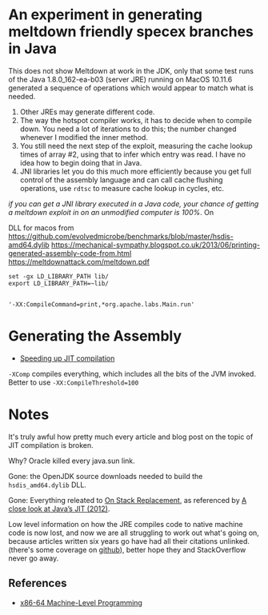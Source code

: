 # An experiment in generating meltdown friendly specex branches in Java

This does not show Meltdown at work in the JDK, only that some test runs of the Java 1.8.0_162-ea-b03 (server JRE)
running on MacOS 10.11.6 generated a sequence of operations which would appear to match what is needed.

1. Other JREs may generate different code.
1. The way the hotspot compiler works, it has to decide when to compile down.
You need a lot of iterations to do this; the number changed whenever I modified the inner method.
1. You still need the next step of the exploit, measuring the cache lookup times of array #2,
using that to infer which entry was read. I have no idea how to begin doing that in Java.
1. JNI libraries let you do this much more efficiently because you get full control of the assembly
language and can call cache flushing operations, use `rdtsc` to measure cache lookup in cycles, etc.

*if you can get a JNI library executed in a Java code, your chance of getting a meltdown exploit
in on an unmodified computer is 100%*. On 




DLL for macos from https://github.com/evolvedmicrobe/benchmarks/blob/master/hsdis-amd64.dylib
https://mechanical-sympathy.blogspot.co.uk/2013/06/printing-generated-assembly-code-from.html
https://meltdownattack.com/meltdown.pdf

```
set -gx LD_LIBRARY_PATH lib/
export LD_LIBRARY_PATH=~lib/


'-XX:CompileCommand=print,*org.apache.labs.Main.run' 
```

# Generating the Assembly

* [Speeding up JIT compilation](https://websphere4u.wordpress.com/2012/01/30/jit-compilation-of-java-code-wont-happen-before-10000-invocations-of-the-same-code-block/)

`-XComp` compiles everything, which includes all the bits of the JVM invoked.
Better to use `-XX:CompileThreshold=100`




# Notes

It's truly awful how pretty much every article and blog post on the topic of JIT compilation is broken.

Why? Oracle killed every java.sun link.

Gone: the OpenJDK source downloads needed to build the `hsdis_amd64.dylib` DLL.

Gone: Everything releated to [ On Stack Replacement](http://java.sun.com/developer/technicalArticles/Networking/HotSpot/onstack.html),
as referenced by [A close look at Java’s JIT (2012)](https://www.beyondjava.net/blog/a-close-look-at-javas-jit-dont-waste-your-time-on-local-optimizations/).

Low level information on how the JRE compiles code to native machine code is now lost, and now we are all struggling
to work out what's going on, because articles written six years go have had all their citations unlinked.
(there's some coverage on [github](https://github.com/AdoptOpenJDK/jitwatch/wiki/Understanding-the-On-Stack-Replacement-(OSR)-optimisation-in-the-HotSpot-C1-compiler)), 
better hope they and StackOverflow never go away.


## References

* [x86-64 Machine-Level Programming](https://www.cs.cmu.edu/~fp/courses/15213-s07/misc/asm64-handout.pdf)